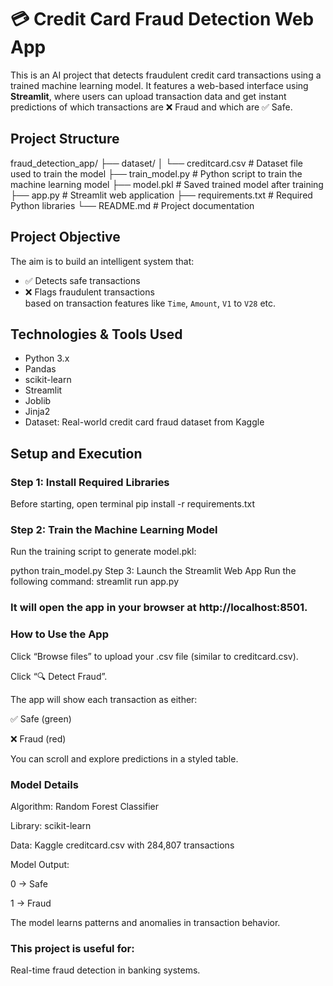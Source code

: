 # 💳 Credit Card Fraud Detection Web App

This is an AI project that detects fraudulent credit card transactions using a trained machine learning model. It features a web-based interface using **Streamlit**, where users can upload transaction data and get instant predictions of which transactions are ❌ Fraud and which are ✅ Safe.

##  Project Structure
fraud_detection_app/
├── dataset/
│ └── creditcard.csv # Dataset file used to train the model
├── train_model.py # Python script to train the machine learning model
├── model.pkl # Saved trained model after training
├── app.py # Streamlit web application
├── requirements.txt # Required Python libraries
└── README.md # Project documentation 
##  Project Objective

The aim is to build an intelligent system that:
- ✅ Detects safe transactions
- ❌ Flags fraudulent transactions  
based on transaction features like `Time`, `Amount`, `V1` to `V28` etc.
##  Technologies & Tools Used

- Python 3.x  
- Pandas  
- scikit-learn  
- Streamlit  
- Joblib  
- Jinja2  
- Dataset: Real-world credit card fraud dataset from Kaggle
##  Setup and Execution

### Step 1: Install Required Libraries

Before starting, open terminal
pip install -r requirements.txt 
### Step 2: Train the Machine Learning Model
Run the training script to generate model.pkl:

python train_model.py
Step 3: Launch the Streamlit Web App
Run the following command:
streamlit run app.py
### It will open the app in your browser at http://localhost:8501.

### How to Use the App
Click “Browse files” to upload your .csv file (similar to creditcard.csv).

Click “🔍 Detect Fraud”.

The app will show each transaction as either:

✅ Safe (green)

❌ Fraud (red)

You can scroll and explore predictions in a styled table.

### Model Details
Algorithm: Random Forest Classifier

Library: scikit-learn

Data: Kaggle creditcard.csv with 284,807 transactions

Model Output:

0 → Safe

1 → Fraud

The model learns patterns and anomalies in transaction behavior.

 ### This project is useful for:
  Real-time fraud detection in banking systems.
